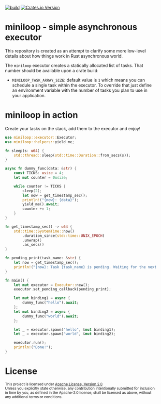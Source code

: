 [![build](https://github.com/vpetrigo/miniloop/actions/workflows/ci.yml/badge.svg)](https://github.com/vpetrigo/miniloop/actions/workflows/ci.yml)
[![Crates.io Version](https://img.shields.io/crates/v/miniloop)](https://crates.io/crates/miniloop)

# miniloop - simple asynchronous executor

This repository is created as an attempt to clarify some more low-level details about how things work
in Rust asynchronous world.

The `miniloop` executor creates a statically allocated list of tasks. That number should be available upon a crate
build:

- `MINILOOP_TASK_ARRAY_SIZE`: default value is `1` which means you can schedule a single task within the executor. To
  override that just define an environment variable with the number of tasks you plan to use in your application.

# miniloop in action

Create your tasks on the stack, add them to the executor and enjoy!

```rust
use miniloop::executor::Executor;
use miniloop::helpers::yield_me;

fn sleep(s: u64) {
    std::thread::sleep(std::time::Duration::from_secs(s));
}

async fn dummy_func(data: &str) {
    const TICKS: usize = 4;
    let mut counter = 0usize;

    while counter != TICKS {
        sleep(2);
        let now = get_timestamp_sec();
        println!("{now}: {data}");
        yield_me().await;
        counter += 1;
    }
}

fn get_timestamp_sec() -> u64 {
    std::time::SystemTime::now()
        .duration_since(std::time::UNIX_EPOCH)
        .unwrap()
        .as_secs()
}

fn pending_print(task_name: &str) {
    let now = get_timestamp_sec();
    println!("{now}: Task {task_name} is pending. Waiting for the next tick...");
}

fn main() {
    let mut executor = Executor::new();
    executor.set_pending_callback(pending_print);

    let mut binding1 = async {
        dummy_func("hello").await;
    };
    let mut binding2 = async {
        dummy_func("world").await;
    };

    let _ = executor.spawn("hello", &mut binding1);
    let _ = executor.spawn("world", &mut binding2);

    executor.run();
    println!("Done!");
}
```

# License

<sup>
This project is licensed under <a href="LICENSE.md">Apache License, Version 2.0</a>
</sup>

<br/>

<sub>
Unless you explicitly state otherwise, any contribution intentionally submitted for inclusion in time by you, as
defined in the Apache-2.0 license, shall be licensed as above, without any additional terms or
conditions.
</sub>
